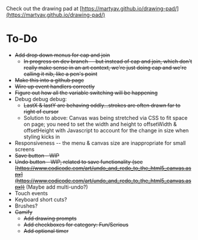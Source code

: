 Check out the drawing pad at [https://martyav.github.io/drawing-pad/](https://martyav.github.io/drawing-pad/)

# To-Do

* ~~Add drop down menus for cap and join~~
    * ~~In progress on dev branch -- but instead of cap and join, which don't really make sense in an art context, we're just doing cap and we're calling it nib, like a pen's point~~
* ~~Make this into a github page~~
* ~~Wire up event handlers correctly~~
* ~~Figure out how all the variable switching will be happening~~
* Debug debug debug:
    * ~~LastX & lastY are behaving oddly...strokes are often drawn far to right of cursor~~
    * Solution to above: Canvas was being stretched via CSS to fit space on page; you need to set the width and height to offsetWidth & offsetHeight with Javascript to account for the change in size when styling kicks in
 * Responsiveness -- the menu & canvas size are inappropriate for small screens
 * ~~Save button - WIP~~
 * ~~Undo button - WIP, related to save functionality (see [https://www.codicode.com/art/undo_and_redo_to_the_html5_canvas.aspx](https://www.codicode.com/art/undo_and_redo_to_the_html5_canvas.aspx))~~ (Maybe add multi-undo?)
 * Touch events
 * Keyboard short cuts?
 * Brushes?
 * ~~Gamify~~
     * ~~Add drawing prompts~~
     * ~~Add checkboxes for category: Fun/Serious~~
     * ~~Add optional timer~~
